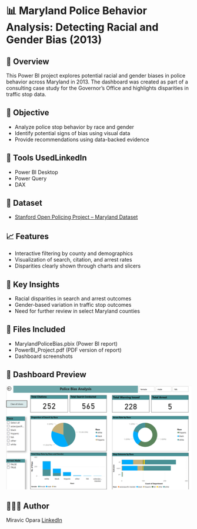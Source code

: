 # 📊 Maryland Police Behavior Analysis: Detecting Racial and Gender Bias (2013)

## 📌 Overview
This Power BI project explores potential racial and gender biases in police behavior across Maryland in 2013. The dashboard was created as part of a consulting case study for the Governor’s Office and highlights disparities in traffic stop data.

## 🎯 Objective
- Analyze police stop behavior by race and gender
- Identify potential signs of bias using visual data
- Provide recommendations using data-backed evidence

## 🧰 Tools Used**LinkedIn**
- Power BI Desktop
- Power Query
- DAX

## 📁 Dataset
- [Stanford Open Policing Project – Maryland Dataset](https://stacks.stanford.edu/file/druid:yg821jf8611/yg821jf8611_md_statewide_2020_04_01.csv.zip)

## 📈 Features
- Interactive filtering by county and demographics
- Visualization of search, citation, and arrest rates
- Disparities clearly shown through charts and slicers

## 🧠 Key Insights
- Racial disparities in search and arrest outcomes
- Gender-based variation in traffic stop outcomes
- Need for further review in select Maryland counties

## 📎 Files Included
- MarylandPoliceBias.pbix (Power BI report)
- PowerBI_Project.pdf (PDF version of report)
- Dashboard screenshots

## 📸 Dashboard Preview
![Dashboard Screenshot](https://github.com/Miravic1/maryland-police-bias-powerbi/blob/main/MPB-Dashboard.png)

## 👩🏽‍💻 Author
Miravic Opara 
[LinkedIn](https://www.linkedin.com/in/miravic-opara-218a262b9)

